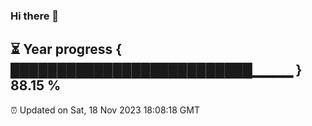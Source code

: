 ### Hi there 👋
⏳ Year progress { ██████████████████████████▁▁▁▁ } 88.15 %
---
⏰ Updated on Sat, 18 Nov 2023 18:08:18 GMT

